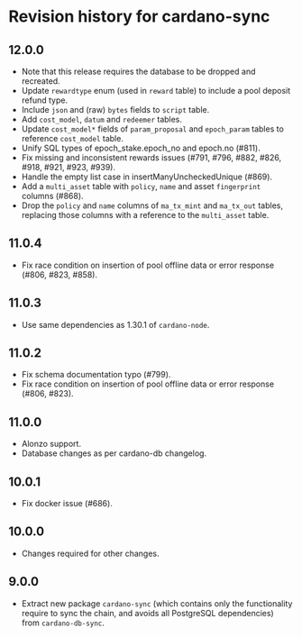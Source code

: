 # Revision history for cardano-sync

## 12.0.0
* Note that this release requires the database to be dropped and recreated.
* Update `rewardtype` enum (used in `reward` table) to include a pool deposit refund type.
* Include `json` and (raw) `bytes` fields to `script` table.
* Add `cost_model`, `datum` and `redeemer` tables.
* Update `cost_model*` fields of `param_proposal` and `epoch_param` tables to reference `cost_model`
  table.
* Unify SQL types of epoch_stake.epoch_no and epoch.no (#811).
* Fix missing and inconsistent rewards issues (#791, #796, #882, #826, #918, #921, #923, #939).
* Handle the empty list case in insertManyUncheckedUnique (#869).
* Add a `multi_asset` table with `policy`, `name` and asset `fingerprint` columns (#868).
* Drop the `policy` and `name` columns of `ma_tx_mint` and `ma_tx_out` tables, replacing those
  columns with a reference to the `multi_asset` table.

## 11.0.4
* Fix race condition on insertion of pool offline data or error response (#806, #823, #858).

## 11.0.3
* Use same dependencies as 1.30.1 of `cardano-node`.

## 11.0.2
* Fix schema documentation typo (#799).
* Fix race condition on insertion of pool offline data or error response (#806, #823).

## 11.0.0
* Alonzo support.
* Database changes as per cardano-db changelog.

## 10.0.1
* Fix docker issue (#686).

## 10.0.0
* Changes required for other changes.

## 9.0.0
* Extract new package `cardano-sync` (which contains only the functionality require to sync the
  chain, and avoids all PostgreSQL dependencies) from `cardano-db-sync`.

